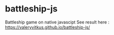 # battleship-js
Battleship game on native javascipt 
See result here : https://valeryvitkus.github.io/battleship-js/
